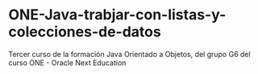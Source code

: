 # ONE-Java-trabjar-con-listas-y-colecciones-de-datos
Tercer curso de la formación Java Orientado a Objetos, del grupo G6 del curso ONE - Oracle Next Education

